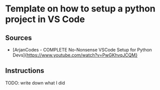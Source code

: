 # Template on how to setup a python project in VS Code

## Sources

- [ArjanCodes - COMPLETE No-Nonsense VSCode Setup for Python Devs]{https://www.youtube.com/watch?v=PwGKhvqJCQM}

## Instructions

TODO: write down what I did
